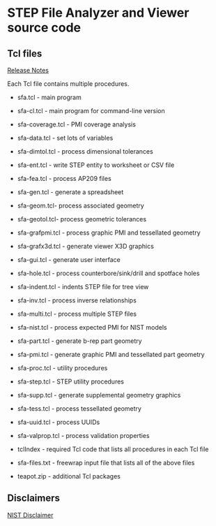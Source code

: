 # STEP File Analyzer and Viewer source code

## Tcl files

[Release Notes](https://www.nist.gov/document/sfa-release-notes)

Each Tcl file contains multiple procedures.

- sfa.tcl - main program
- sfa-cl.tcl - main program for command-line version
- sfa-coverage.tcl - PMI coverage analysis
- sfa-data.tcl - set lots of variables
- sfa-dimtol.tcl - process dimensional tolerances
- sfa-ent.tcl - write STEP entity to worksheet or CSV file
- sfa-fea.tcl - process AP209 files
- sfa-gen.tcl - generate a spreadsheet
- sfa-geom.tcl- process associated geometry
- sfa-geotol.tcl- process geometric tolerances
- sfa-grafpmi.tcl - process graphic PMI and tessellated geometry
- sfa-grafx3d.tcl - generate viewer X3D graphics
- sfa-gui.tcl - generate user interface
- sfa-hole.tcl - process counterbore/sink/drill and spotface holes
- sfa-indent.tcl - indents STEP file for tree view
- sfa-inv.tcl - process inverse relationships
- sfa-multi.tcl - process multiple STEP files
- sfa-nist.tcl - process expected PMI for NIST models
- sfa-part.tcl - generate b-rep part geometry
- sfa-pmi.tcl - generate graphic PMI and tessellated part geometry
- sfa-proc.tcl - utility procedures
- sfa-step.tcl - STEP utility procedures
- sfa-supp.tcl - generate supplemental geometry graphics
- sfa-tess.tcl - process tessellated geometry
- sfa-uuid.tcl - process UUIDs
- sfa-valprop.tcl - process validation properties

- tclIndex - required Tcl code that lists all procedures in each Tcl file

- sfa-files.txt - freewrap input file that lists all of the above files

- teapot.zip - additional Tcl packages

## Disclaimers

[NIST Disclaimer](https://www.nist.gov/disclaimer)
